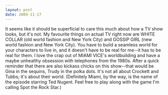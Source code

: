 ```yaml
---
layout: post
date: 2009-11-17
---  
```


It seems like it should be superficial to care this much about how a TV show looks, but it's not. My favourite things on actual TV right now are WHITE COLLAR (old world fashion and New York City) and GOSSIP GIRL (new world fashion and New York City). You have to build a seamless world for your characters to live in, and it doesn't have to be real for me--it has to be real for them. I love the crap out of MIAMI VICE's worldbuilding and have a maybe unhealthy obsession with telephones from the 1980s. After a quick reminder that there are also kickass chicks on this show--that would be Gina in the sequins, Trudy in the polka dots. It's not all about Crockett and Tubbs; it's about their world. (Definitely Miami, by the way, is the name of the episode starring Ted Nugent. Feel free to play along with the game I'm calling Spot the Rock Star.)
